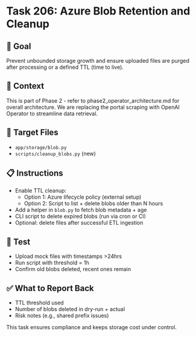 # Task 206: Azure Blob Retention and Cleanup

## 🎯 Goal
Prevent unbounded storage growth and ensure uploaded files are purged after processing or a defined TTL (time to live).

## 📂 Context
This is part of Phase 2 - refer to phase2_operator_architecture.md for overall architecture.  We are replacing the portal scraping with OpenAI Operator to streamline data retrieval.

## 📂 Target Files
- `app/storage/blob.py`
- `scripts/cleanup_blobs.py` (new)

## 📋 Instructions
- Enable TTL cleanup:
  - Option 1: Azure lifecycle policy (external setup)
  - Option 2: Script to list + delete blobs older than N hours
- Add a helper in `blob.py` to fetch blob metadata + age
- CLI script to delete expired blobs (run via cron or CI)
- Optional: delete files after successful ETL ingestion

## 🧪 Test
- Upload mock files with timestamps >24hrs
- Run script with threshold = 1h
- Confirm old blobs deleted, recent ones remain

## ✅ What to Report Back
- TTL threshold used
- Number of blobs deleted in dry-run + actual
- Risk notes (e.g., shared prefix issues)

This task ensures compliance and keeps storage cost under control.
